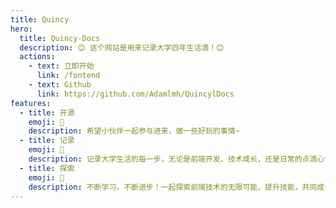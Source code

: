 ```yaml
---
title: Quincy
hero:
  title: Quincy-Docs
  description: 😊 这个网站是用来记录大学四年生活滴！😊
  actions:
    - text: 立即开始
      link: /fontend
    - text: Github
      link: https://github.com/Adamlmh/QuincylDocs
features:
  - title: 开源
    emoji: 💎
    description: 希望小伙伴一起参与进来，做一些好玩的事情~
  - title: 记录
    emoji: 🌈
    description: 记录大学生活的每一步，无论是前端开发、技术成长，还是日常的点滴心情。希望我的经验能帮助更多同路人。
  - title: 探索
    emoji: 🚀
    description: 不断学习，不断进步！一起探索前端技术的无限可能，提升技能，共同成长，为未来的挑战做好准备！
---
```

